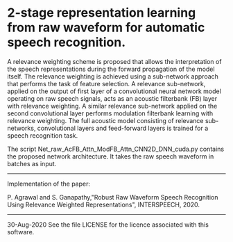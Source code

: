# 2-stage representation learning from raw waveform for automatic speech recognition.

A relevance weighting scheme is proposed that allows the interpretation of the speech representations during the forward propagation of the model itself. 
The relevance weighting is achieved using a sub-network approach that performs the task of feature selection. 
A relevance sub-network, applied on the output of first layer of a convolutional neural network model operating on raw speech signals, acts as an acoustic filterbank (FB) layer with relevance weighting. 
A similar relevance sub-network applied on the second convolutional layer performs modulation filterbank learning with relevance weighting. 
The full acoustic model consisting of relevance sub-networks, convolutional layers and feed-forward layers is trained for a speech recognition task.

The script Net_raw_AcFB_Attn_ModFB_Attn_CNN2D_DNN_cuda.py contains the proposed network architecture. It takes the raw speech waveform in batches as input.

***************************************************************************************************
Implementation of the paper:

P. Agrawal and S. Ganapathy,"Robust Raw Waveform Speech Recognition Using Relevance Weighted Representations", INTERSPEECH, 2020.

***************************************************************************************************

30-Aug-2020 See the file LICENSE for the licence associated with this software.
